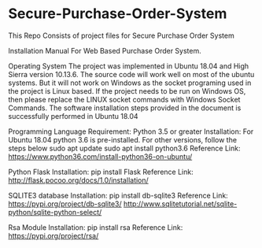 # Secure-Purchase-Order-System
This Repo Consists of project files for Secure Purchase Order System

Installation Manual For Web Based Purchase Order System. 

Operating System 
The project was implemented in Ubuntu 18.04 and High Sierra version 10.13.6. The source code will work well on most of the ubuntu systems. But it will not work on Windows as the socket programing used in the project is Linux based. 
If the project needs to be run on Windows OS, then please replace the LINUX socket commands with Windows Socket Commands. 
The software installation steps provided in the document is successfully performed in Ubuntu 18.04 

Programming Language 
Requirement: Python 3.5 or greater 
Installation: For Ubuntu 18.04 python 3.6 is pre-installed. For other versions, follow the steps below sudo apt update sudo apt install python3.6 
Reference Link: https://www.python36.com/install-python36-on-ubuntu/ 

Python Flask 
Installation: 
pip install Flask 
Reference Link: http://flask.pocoo.org/docs/1.0/installation/ 

SQLITE3 database 
Installation: 
pip install db-sqlite3 
Reference Link: https://pypi.org/project/db-sqlite3/ 
http://www.sqlitetutorial.net/sqlite-python/sqlite-python-select/ 

Rsa Module 
Installation: 
pip install rsa 
Reference Link: https://pypi.org/project/rsa/ 

